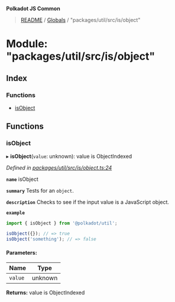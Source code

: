 **Polkadot JS Common**

> [README](../README.md) / [Globals](../globals.md) / "packages/util/src/is/object"

# Module: "packages/util/src/is/object"

## Index

### Functions

* [isObject](_packages_util_src_is_object_.md#isobject)

## Functions

### isObject

▸ **isObject**(`value`: unknown): value is ObjectIndexed

*Defined in [packages/util/src/is/object.ts:24](https://github.com/polkadot-js/common/blob/aff78c2e/packages/util/src/is/object.ts#L24)*

**`name`** isObject

**`summary`** Tests for an `object`.

**`description`** 
Checks to see if the input value is a JavaScript object.

**`example`** 
<BR>

```javascript
import { isObject } from '@polkadot/util';

isObject({}); // => true
isObject('something'); // => false
```

#### Parameters:

Name | Type |
------ | ------ |
`value` | unknown |

**Returns:** value is ObjectIndexed

